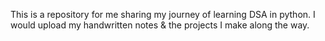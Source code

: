 This is a repository for me sharing my journey of learning DSA in python. I would upload my handwritten notes & the projects I make along the way.
